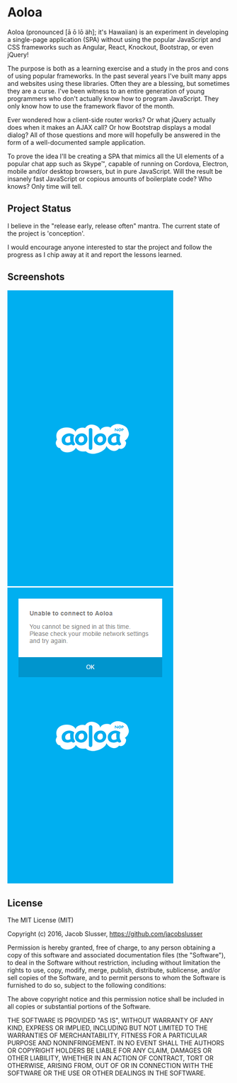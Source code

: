# Aoloa
Aoloa (pronounced [ā ō lō äh]; it's Hawaiian) is an experiment in developing a single-page application (SPA) without using the popular JavaScript and CSS frameworks such as Angular, React, Knockout, Bootstrap, or even jQuery!

The purpose is both as a learning exercise and a study in the pros and cons of using popular frameworks. In the past several years I've built many apps and websites using these libraries. Often they are a blessing, but sometimes they are a curse. I've been witness to an entire generation of young programmers who don't actually know how to program JavaScript. They only know how to use the framework flavor of the month.

Ever wondered how a client-side router works? Or what jQuery actually does when it makes an AJAX call? Or how Bootstrap displays a modal dialog? All of those questions and more will hopefully be answered in the form of a well-documented sample application.

To prove the idea I'll be creating a SPA that mimics all the UI elements of a popular chat app such as Skype&trade;, capable of running on Cordova, Electron, mobile and/or desktop browsers, but in pure JavaScript. Will the result be insanely fast JavaScript or copious amounts of boilerplate code? Who knows? Only time will tell.

## Project Status
I believe in the "release early, release often" mantra. The current state of the project is 'conception'.

I would encourage anyone interested to star the project and follow the progress as I chip away at it and report the lessons learned.

## Screenshots

![Splash Screen](docs/screenshots/splash.png "Splash Screen") ![Alert](docs/screenshots/alert.png)

## License

The MIT License (MIT)

Copyright (c) 2016, Jacob Slusser, https://github.com/jacobslusser

Permission is hereby granted, free of charge, to any person obtaining a copy
of this software and associated documentation files (the "Software"), to deal
in the Software without restriction, including without limitation the rights
to use, copy, modify, merge, publish, distribute, sublicense, and/or sell
copies of the Software, and to permit persons to whom the Software is
furnished to do so, subject to the following conditions:

The above copyright notice and this permission notice shall be included in all
copies or substantial portions of the Software.

THE SOFTWARE IS PROVIDED "AS IS", WITHOUT WARRANTY OF ANY KIND, EXPRESS OR
IMPLIED, INCLUDING BUT NOT LIMITED TO THE WARRANTIES OF MERCHANTABILITY,
FITNESS FOR A PARTICULAR PURPOSE AND NONINFRINGEMENT. IN NO EVENT SHALL THE
AUTHORS OR COPYRIGHT HOLDERS BE LIABLE FOR ANY CLAIM, DAMAGES OR OTHER
LIABILITY, WHETHER IN AN ACTION OF CONTRACT, TORT OR OTHERWISE, ARISING FROM,
OUT OF OR IN CONNECTION WITH THE SOFTWARE OR THE USE OR OTHER DEALINGS IN THE
SOFTWARE.
